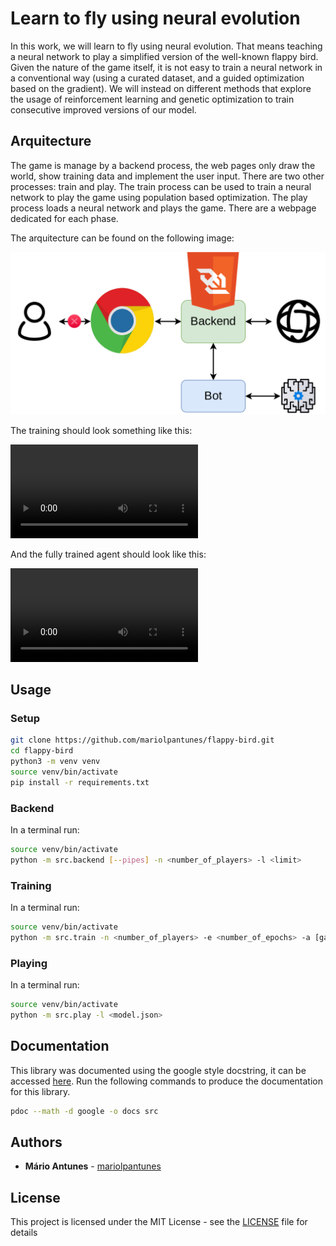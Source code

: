 # Learn to fly using neural evolution

In this work, we will learn to fly using neural evolution.
That means teaching a neural network to play a simplified version of the well-known flappy bird.
Given the nature of the game itself, it is not easy to train a neural network in a conventional way (using a curated dataset, and a guided optimization based on the gradient).
We will instead on different methods that explore the usage of reinforcement learning and genetic optimization to train consecutive improved versions of our model.

## Arquitecture

The game is manage by a backend process, the web pages only draw the world, show training data and implement the user input.
There are two other processes: train and play.
The train process can be used to train a neural network to play the game using population based optimization.
The play process loads a neural network and plays the game.
There are a webpage dedicated for each phase.

The arquitecture can be found on the following image:

![arquitecture](html/data/neuro_evolution_setup_01.drawio.png)

The training should look something like this:

![training](html/data/training.mp4)

And the fully trained agent should look like this:

![playing](html/data/playing.mp4)

## Usage

### Setup

```bash
git clone https://github.com/mariolpantunes/flappy-bird.git
cd flappy-bird
python3 -m venv venv
source venv/bin/activate
pip install -r requirements.txt
```

### Backend

In a terminal run:

```bash
source venv/bin/activate
python -m src.backend [--pipes] -n <number_of_players> -l <limit>
```

### Training

In a terminal run:

```bash
source venv/bin/activate
python -m src.train -n <number_of_players> -e <number_of_epochs> -a [ga|de|pso]
```

### Playing

In a terminal run:

```bash
source venv/bin/activate
python -m src.play -l <model.json>
```

## Documentation

This library was documented using the google style docstring, it can be accessed [here](https://mariolpantunes.github.io/flappy-bird/). Run the following commands to produce the documentation for this library.

```bash
pdoc --math -d google -o docs src 
```

## Authors

* **Mário Antunes** - [mariolpantunes](https://github.com/mariolpantunes)

## License

This project is licensed under the MIT License - see the [LICENSE](LICENSE) file for details